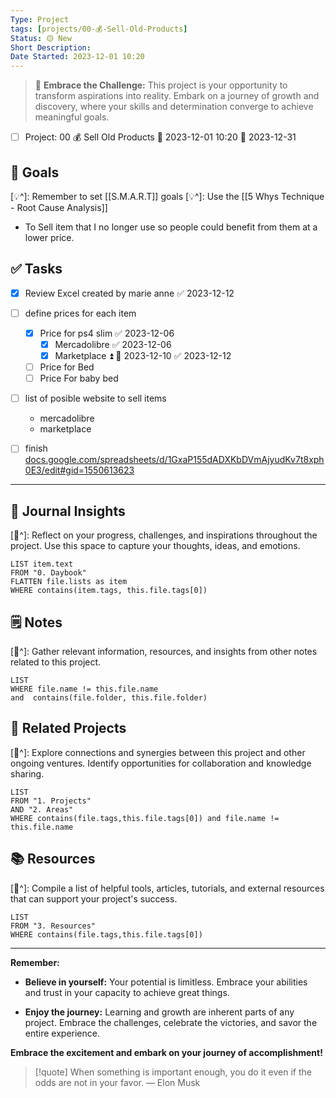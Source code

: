```yaml
---
Type: Project
tags: [projects/00-💰-Sell-Old-Products]
Status: 🟡 New
Short Description:
Date Started: 2023-12-01 10:20
---
```

> 🌟 **Embrace the Challenge:** 
> This project is your opportunity to transform aspirations into reality. Embark on a journey of growth and discovery, where your skills and determination converge to achieve meaningful goals.

- [ ] Project: 00 💰 Sell Old Products 🛫 2023-12-01 10:20 📅 2023-12-31
## 🎯 **Goals**
[💡^]: Remember to set [[S.M.A.R.T]] goals
[💡^]: Use the [[5 Whys Technique - Root Cause Analysis]]

- To Sell item that I no longer use so people could benefit from them at a lower price.
## ✅ **Tasks**

- [x] Review Excel created by marie anne ✅ 2023-12-12
- [ ] define prices for each item
	- [x] Price for ps4 slim ✅ 2023-12-06
		- [x] Mercadolibre ✅ 2023-12-06
		- [x] Marketplace ⏫ 📅 2023-12-10 ✅ 2023-12-12
	- [ ] Price for Bed
	- [ ] Price For baby bed
- [ ] list of posible website to sell items
	- mercadolibre
	- marketplace
- [ ] finish [docs.google.com/spreadsheets/d/1GxaP155dADXKbDVmAjyudKv7t8xph0E3/edit#gid=1550613623](https://docs.google.com/spreadsheets/d/1GxaP155dADXKbDVmAjyudKv7t8xph0E3/edit#gid=1550613623)


---
## 📖 Journal Insights
[💭^]: Reflect on your progress, challenges, and inspirations throughout the project. Use this space to capture your thoughts, ideas, and emotions.

``` dataview
LIST item.text
FROM "0. Daybook"
FLATTEN file.lists as item
WHERE contains(item.tags, this.file.tags[0])

```

## 🗒 Notes
[💭^]: Gather relevant information, resources, and insights from other notes related to this project.
``` dataview
LIST 
WHERE file.name != this.file.name 
and  contains(file.folder, this.file.folder)
```


## 🤝 Related Projects
[💭^]: Explore connections and synergies between this project and other ongoing ventures. Identify opportunities for collaboration and knowledge sharing.
``` dataview
LIST 
FROM "1. Projects"
AND "2. Areas"
WHERE contains(file.tags,this.file.tags[0]) and file.name != this.file.name
```

## 📚 Resources
[💭^]: Compile a list of helpful tools, articles, tutorials, and external resources that can support your project's success.
``` dataview
LIST 
FROM "3. Resources"
WHERE contains(file.tags,this.file.tags[0])
```


---
**Remember:**

- **Believe in yourself:** Your potential is limitless. Embrace your abilities and trust in your capacity to achieve great things.

- **Enjoy the journey:** Learning and growth are inherent parts of any project. Embrace the challenges, celebrate the victories, and savor the entire experience.

**Embrace the excitement and embark on your journey of accomplishment!**

> [!quote] When something is important enough, you do it even if the odds are not in your favor.
> — Elon Musk

